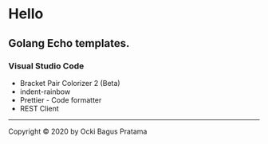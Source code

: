 # Hello

## Golang Echo templates.

### Visual Studio Code

- Bracket Pair Colorizer 2 (Beta)
- indent-rainbow
- Prettier - Code formatter
- REST Client

---

Copyright © 2020 by Ocki Bagus Pratama
